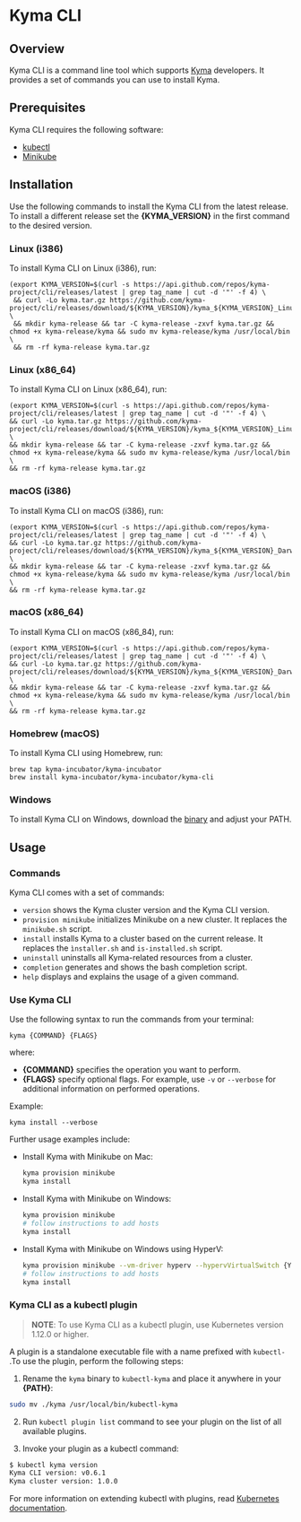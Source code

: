 # Kyma CLI

## Overview

Kyma CLI is a command line tool which supports [Kyma](https://github.com/kyma-project/kyma) developers. It provides a set of commands you can use to install Kyma. 

## Prerequisites

Kyma CLI requires the following software:
- [kubectl](https://github.com/kubernetes/kubectl) 
- [Minikube](https://github.com/kubernetes/minikube) 

## Installation

Use the following commands to install the Kyma CLI from the latest release. To install a different release set the **{KYMA_VERSION}**  in the first command to the desired version.

### Linux (i386)
To install Kyma CLI on Linux (i386), run:

```
(export KYMA_VERSION=$(curl -s https://api.github.com/repos/kyma-project/cli/releases/latest | grep tag_name | cut -d '"' -f 4) \
 && curl -Lo kyma.tar.gz https://github.com/kyma-project/cli/releases/download/${KYMA_VERSION}/kyma_${KYMA_VERSION}_Linux_i386.tar.gz) \
 && mkdir kyma-release && tar -C kyma-release -zxvf kyma.tar.gz && chmod +x kyma-release/kyma && sudo mv kyma-release/kyma /usr/local/bin \
 && rm -rf kyma-release kyma.tar.gz
```

### Linux (x86_64)
To install Kyma CLI on Linux (x86_64), run:

```
(export KYMA_VERSION=$(curl -s https://api.github.com/repos/kyma-project/cli/releases/latest | grep tag_name | cut -d '"' -f 4) \
&& curl -Lo kyma.tar.gz https://github.com/kyma-project/cli/releases/download/${KYMA_VERSION}/kyma_${KYMA_VERSION}_Linux_x86_64.tar.gz) \
&& mkdir kyma-release && tar -C kyma-release -zxvf kyma.tar.gz && chmod +x kyma-release/kyma && sudo mv kyma-release/kyma /usr/local/bin \
&& rm -rf kyma-release kyma.tar.gz
```

### macOS (i386)
To install Kyma CLI on macOS (i386), run:

```
(export KYMA_VERSION=$(curl -s https://api.github.com/repos/kyma-project/cli/releases/latest | grep tag_name | cut -d '"' -f 4) \
&& curl -Lo kyma.tar.gz https://github.com/kyma-project/cli/releases/download/${KYMA_VERSION}/kyma_${KYMA_VERSION}_Darwin_i386.tar.gz) \
&& mkdir kyma-release && tar -C kyma-release -zxvf kyma.tar.gz && chmod +x kyma-release/kyma && sudo mv kyma-release/kyma /usr/local/bin \
&& rm -rf kyma-release kyma.tar.gz
```

### macOS (x86_64)
To install Kyma CLI on macOS (x86_84), run:

```
(export KYMA_VERSION=$(curl -s https://api.github.com/repos/kyma-project/cli/releases/latest | grep tag_name | cut -d '"' -f 4) \
&& curl -Lo kyma.tar.gz https://github.com/kyma-project/cli/releases/download/${KYMA_VERSION}/kyma_${KYMA_VERSION}_Darwin_x86_64.tar.gz) \
&& mkdir kyma-release && tar -C kyma-release -zxvf kyma.tar.gz && chmod +x kyma-release/kyma && sudo mv kyma-release/kyma /usr/local/bin \
&& rm -rf kyma-release kyma.tar.gz
```

### Homebrew (macOS)
To install Kyma CLI using Homebrew, run:
```
brew tap kyma-incubator/kyma-incubator
brew install kyma-incubator/kyma-incubator/kyma-cli
```

### Windows

To install Kyma CLI on Windows, download the [binary](https://github.com/kyma-project/cli/releases) and adjust your PATH.

## Usage

### Commands

Kyma CLI comes with a set of commands:

- `version` shows the Kyma cluster version and the Kyma CLI version.
- `provision minikube` initializes Minikube on a new cluster. It replaces the `minikube.sh` script. 
- `install` installs Kyma to a cluster based on the current release. It replaces the `ìnstaller.sh` and `is-installed.sh` script. 
- `uninstall` uninstalls all Kyma-related resources from a cluster.
- `completion` generates and shows the bash completion script.
- `help` displays and explains the usage of a given command.


### Use Kyma CLI

Use the following syntax to run the commands from your terminal:

```
kyma {COMMAND} {FLAGS}
```
where:

* **{COMMAND}** specifies the operation you want to perform.
* **{FLAGS}** specify optional flags. For example, use `-v` or `--verbose` for additional information on performed operations.

Example:

```
kyma install --verbose
```

Further usage examples include:

* Install Kyma with Minikube on Mac:

    ```bash
    kyma provision minikube
    kyma install
    ```

* Install Kyma with Minikube on Windows:

    ```bash
    kyma provision minikube
    # follow instructions to add hosts
    kyma install
    ```

* Install Kyma with Minikube on Windows using HyperV:

    ```bash
    kyma provision minikube --vm-driver hyperv --hypervVirtualSwitch {YOUR_SWITCH_NAME}
    # follow instructions to add hosts
    kyma install
    ```

### Kyma CLI as a kubectl plugin

> **NOTE**: To use Kyma CLI as a kubectl plugin, use Kubernetes version 1.12.0 or higher.

A plugin is a standalone executable file with a name prefixed with `kubectl-` .To use the plugin, perform the following steps:

1. Rename the `kyma` binary to `kubectl-kyma` and place it anywhere in your **{PATH}**:

```bash
sudo mv ./kyma /usr/local/bin/kubectl-kyma
```

2. Run `kubectl plugin list` command to see your plugin on the list of all available plugins.

3. Invoke your plugin as a kubectl command:

```bash
$ kubectl kyma version
Kyma CLI version: v0.6.1
Kyma cluster version: 1.0.0
```

For more information on extending kubectl with plugins, read [Kubernetes documentation](https://kubernetes.io/docs/tasks/extend-kubectl/kubectl-plugins/).
